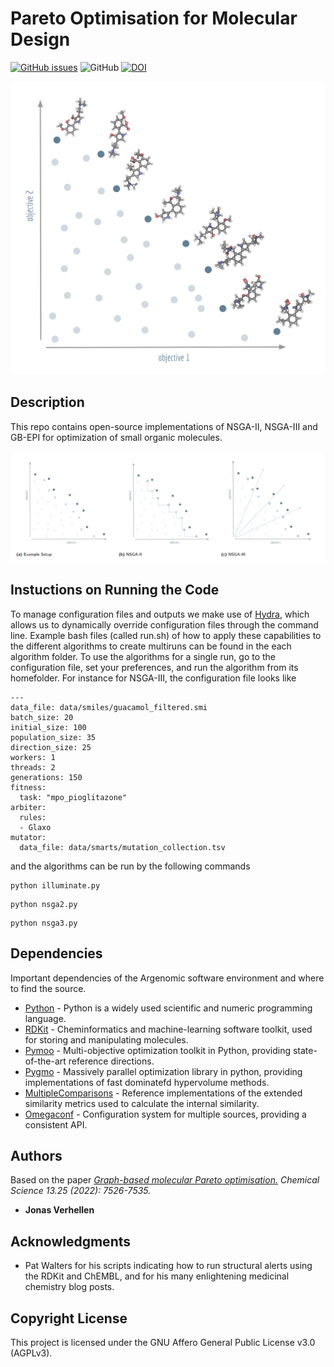 # Pareto Optimisation for Molecular Design

</div>

[![GitHub issues](https://img.shields.io/github/issues/Jonas-Verhellen/MolecularGraphPareto)](https://github.com/Jonas-Verhellen/MolecularGraphPareto/issues)
![GitHub](https://img.shields.io/github/license/Jonas-Verhellen/MolecularGraphPareto)
[![DOI](https://img.shields.io/badge/DOI-10.1039/D2SC00821A-blue)](https://pubs.rsc.org/en/content/articlehtml/2022/sc/d2sc00821a)

</div>

![Logo](/figures/logo.png "Logo")

## Description

This repo contains open-source implementations of NSGA-II, NSGA-III and GB-EPI for optimization of small organic molecules.

![Logo](/figures/overview.png "Overview")



## Instuctions on Running the Code

To manage configuration files and outputs we make use of [Hydra](), which allows us to dynamically override configuration files through the command line. Example bash files (called run.sh) of how to apply these capabilities to the different algorithms to create multiruns can be found in the each algorithm folder. To use the algorithms for a single run, go to the configuration file, set your preferences, and run the algorithm from its homefolder. For instance for NSGA-III, the configuration file looks like 

```
---
data_file: data/smiles/guacamol_filtered.smi
batch_size: 20
initial_size: 100
population_size: 35
direction_size: 25
workers: 1
threads: 2
generations: 150
fitness:
  task: "mpo_pioglitazone"
arbiter:
  rules:
  - Glaxo
mutator:
  data_file: data/smarts/mutation_collection.tsv
```

and the algorithms can be run by the following commands 


```
python illuminate.py 
```


```
python nsga2.py 
```

```
python nsga3.py 
```


## Dependencies

Important dependencies of the Argenomic software environment and where to find the source.

* [Python](https://www.python.org/) - Python is a widely used scientific and numeric programming language.
* [RDKit](https://github.com/rdkit/rdkit) - Cheminformatics and machine-learning software toolkit, used for storing and manipulating molecules.
* [Pymoo](https://pymoo.org/index.html) - Multi-objective optimization toolkit in Python, providing state-of-the-art reference directions.
* [Pygmo](https://github.com/esa/pygmo2) - Massively parallel optimization library in python, providing implementations of fast dominatefd hypervolume methods. 
* [MultipleComparisons](https://github.com/ramirandaq/MultipleComparisons) - Reference implementations of the extended similarity metrics used to calculate the internal similarity. 
* [Omegaconf](https://github.com/omry/omegaconf) - Configuration system for multiple sources, providing a consistent API.

## Authors
Based on the paper *[Graph-based molecular Pareto optimisation.](https://pubs.rsc.org/en/content/articlehtml/2020/sc/d0sc03544k) Chemical Science 13.25 (2022): 7526-7535.*
* **Jonas Verhellen**

## Acknowledgments

* Pat Walters for his scripts indicating how to run structural alerts using the RDKit and ChEMBL, and for his many enlightening medicinal chemistry blog posts.

## Copyright License

This project is licensed under the GNU Affero General Public License v3.0 (AGPLv3).
